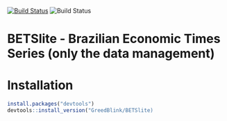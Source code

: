 [![Build Status](https://travis-ci.org/GreedBlink/BETSlite.svg?branch=master)](https://travis-ci.org/GreedBlink/BETSlite) 
![Build Status](https://ci.appveyor.com/api/projects/status/github/GREEDBlink/BETSlite?branch=master&svg=true)



# BETSlite - Brazilian Economic Times Series (only the data management)

# Installation

```R
install.packages("devtools")
devtools::install_version("GreedBlink/BETSlite)
```
